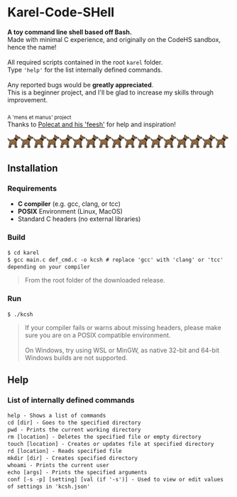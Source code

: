 # Karel-Code-SHell
**A toy command line shell based off Bash.**<br/>
Made with minimal C experience, and originally on the CodeHS sandbox, hence the name!<br/>
<br/>
All required scripts contained in the root `karel` folder.<br/>
Type `'help'` for the list internally defined commands.<br/>
<br/>
Any reported bugs would be **greatly appreciated**.<br/>
This is a beginner project, and I'll be glad to increase my skills through improvement.<br/>
<br/>
<sub>A 'mens et manus' project</sub><br/>
Thanks to [Polecat and his 'feesh'](https://github.com/polecatttt/feesh) for help and inspiration!

![Image Source: CodeHS](IGNOREME/karel_404.png)

## Installation
### Requirements
- **C compiler** (e.g. gcc, clang, or tcc)
- **POSIX** Environment (Linux, MacOS)
- Standard C headers (no external libraries)

<!-- -->

### Build
```console
$ cd karel
$ gcc main.c def_cmd.c -o kcsh # replace 'gcc' with 'clang' or 'tcc' depending on your compiler
```
> From the root folder of the downloaded release.

### Run
```console
$ ./kcsh
```
> If your compiler fails or warns about missing headers, please make sure you are on a POSIX compatible environment.<br/>
><br/>
> On Windows, try using WSL or MinGW, as native 32-bit and 64-bit Windows builds are not supported.

<!-- End Of Section -->

## Help
### List of internally defined commands
```
help - Shows a list of commands
cd [dir] - Goes to the specified directory
pwd - Prints the current working directory
rm [location] - Deletes the specified file or empty directory
touch [location] - Creates or updates file at specified directory
rd [location] - Reads specified file
mkdir [dir] - Creates specified directory
whoami - Prints the current user
echo [args] - Prints the specified arguments
conf [-s -p] [setting] [val (if '-s')] - Used to view or edit values of settings in 'kcsh.json'
```
